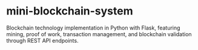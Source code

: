 # mini-blockchain-system
Blockchain technology implementation in Python with Flask, featuring mining, proof of work, transaction management, and blockchain validation through REST API endpoints.
